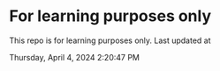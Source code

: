 # For learning purposes only
This repo is for learning purposes only.
Last updated at

Thursday, April 4, 2024 2:20:47 PM

